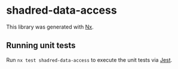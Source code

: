 # shadred-data-access

This library was generated with [Nx](https://nx.dev).

## Running unit tests

Run `nx test shadred-data-access` to execute the unit tests via [Jest](https://jestjs.io).
